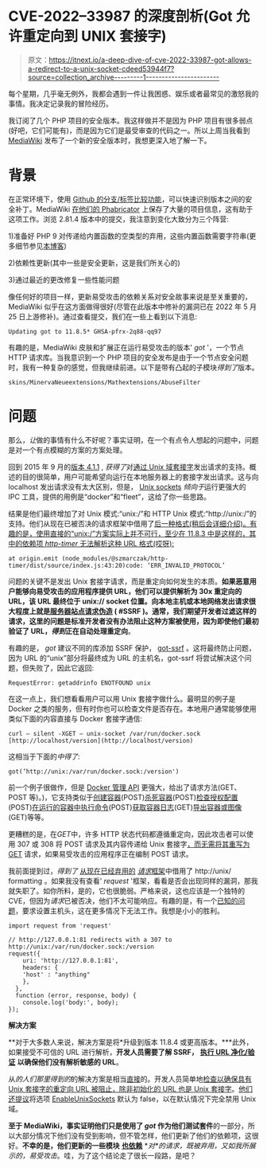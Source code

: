 # CVE-2022–33987 的深度剖析(Got 允许重定向到 UNIX 套接字)

> 原文：<https://itnext.io/a-deep-dive-of-cve-2022-33987-got-allows-a-redirect-to-a-unix-socket-cdeed53944f7?source=collection_archive---------1----------------------->

每个星期，几乎毫无例外，我都会遇到一件让我困惑、娱乐或者最常见的激怒我的事情。我决定记录我的冒险经历。

我订阅了几个 PHP 项目的安全版本。我这样做并不是因为 PHP 项目有很多弱点(好吧，它们可能有)，而是因为它们是最受审查的代码之一。所以上周当我看到 [MediaWiki](https://www.mediawiki.org/wiki/MediaWiki) 发布了一个新的安全版本时，我想更深入地了解一下。

# **背景**

在正常环境下，使用 [Github 的分支/标签比较功能](http://invalid:/)，可以快速识别版本之间的安全补丁。MediaWiki [在他们的 Phabricator](https://phabricator.wikimedia.org/T311360) 上保存了大量的项目信息，这有助于这项工作。浏览 2.81.4 版本中的提交，我注意到变化大致分为三个阵营:

1)准备好 PHP 9 对传递给内置函数的空类型的弃用，这些内置函数需要字符串(更多细节参见[本博客](https://phpandmysql.com/updates/passing-null-to-string-functions/))

2)依赖性更新(其中一些是安全更新，这是我们所关心的)

3)通过最近的更改修复一些性能问题

像任何好的项目一样，更新易受攻击的依赖关系对安全故事来说是至关重要的，MediaWiki 似乎在这方面做得很好(尽管在此版本中修补的漏洞已在 2022 年 5 月 25 日上游修补)。通过查看提交，我们在一些上看到以下消息:

```
Updating got to 11.8.5* GHSA-pfrx-2q88-qq97
```

有趣的是，MediaWiki 皮肤和扩展正在运行易受攻击的版本' *got* '，一个节点 HTTP 请求库。当我意识到一个 PHP 项目的安全发布是由于一个节点安全问题时，我有一种复杂的感觉，但我继续前进。以下是带有凸起的子模块*得到了*版本。

```
skins/MinervaNeueextensions/Mathextensions/AbuseFilter
```

# **问题**

那么，*让*做的事情有什么不好呢？事实证明，在一个有点令人想起的问题中，问题是对一个有点模糊的方案的方案处理。

回到 2015 年 9 月的[版本 4.1.1](http://invalid:/) , *获得了*对[通过 Unix 域套接字](https://github.com/sindresorhus/got/pull/96)发出请求的支持。概述的目的很简单，用户可能希望向运行在本地服务器上的套接字发出请求。这与向 localhost 发出请求没有太大区别，但是， [Unix sockets](https://en.wikipedia.org/wiki/Unix_domain_socket) *倾向于*运行更强大的 IPC 工具，提供的用例是“docker”和“fleet”，这给了你一些思路。

结果是他们最终增加了对 Unix 模式:“unix:/”和 HTTP Unix 模式:“http://unix:/”的支持。他们从现在已被否决的请求框架中借用了[后一种格式(稍后会详细介绍)。有趣的是，使用直接的“unix:/”方案实际上并不可行，至少在 11.8.3 中是这样的，其中的依赖项 *http-timer* 无法解析这种 URL 格式(哎呀):](https://github.com/request/request/pull/516)

```
at origin.emit (node_modules/@szmarczak/http-timer/dist/source/index.js:43:20)code: ‘ERR_INVALID_PROTOCOL’
```

问题的关键不是发出 Unix 套接字请求，而是重定向如何发生的本质。**如果恶意用户能够向易受攻击的应用程序提供 URL，他们可以提供解析为 30x 重定向的 URL，该 URL 最终位于 unix:// socket 位置。**向本地主机或本地网络发出请求很大程度上就是[服务器站点请求伪造](https://en.wikipedia.org/wiki/Server-side_request_forgery) ( **#SSRF** )。通常，我们期望开发者过滤这样的请求，这里的问题是标准开发者没有办法阻止这种方案被使用，因为**即使他们最初验证了 URL，*得到*正在自动处理重定向**。

有趣的是， *got* 建议不同的库添加 SSRF 保护， [got-ssrf](https://github.com/hanover-computing/got-ssrf) 。这将最终防止问题，因为 URL 的“unix”部分将最终成为 URL 的主机名，got-ssrf 将尝试解决这个问题，但失败了，因此它返回:

```
RequestError: getaddrinfo ENOTFOUND unix
```

在这一点上，我们想看看用户可以用 Unix 套接字做什么。最明显的例子是 Docker 之类的服务，但有时你也可以检查文件是否存在。本地用户通常能够使用类似下面的内容直接与 Docker 套接字通信:

```
curl — silent -XGET — unix-socket /var/run/docker.sock [http://localhost/version](http://localhost/version)
```

这相当于下面的*中得了*:

```
got(‘http://unix:/var/run/docker.sock:/version')
```

前一个例子很做作，但是 [Docker 管理 API](https://docs.docker.com/engine/api/v1.41/) 更强大，给出了请求方法(GET、POST 等)。)，它支持类似于[创建容器](https://docs.docker.com/engine/api/v1.41/#tag/Container/operation/ContainerCreate)(POST)[杀死容器](https://docs.docker.com/engine/api/v1.41/#tag/Container/operation/ContainerKill)(POST)[检查授权配置](https://docs.docker.com/engine/api/v1.41/#tag/System/operation/SystemAuth)(POST)[在运行的容器中执行命令](https://docs.docker.com/engine/api/v1.41/#tag/Exec/operation/ContainerExec)(POST)[获取容器日志](https://docs.docker.com/engine/api/v1.41/#tag/Container/operation/ContainerLogs)(GET)[导出容器或图像](https://docs.docker.com/engine/api/v1.41/#tag/Container/operation/ContainerExport) (GET)等等。

更糟糕的是，在*GET*中，许多 HTTP 状态代码都遵循重定向，因此攻击者可以使用 307 或 308 将 POST 请求及其内容传递给 Unix 套接字[，而无需将其重写为 GET](https://github.com/sindresorhus/got/blob/623229fad64b89a58c68c9f47fc36a4883cc994a/documentation/2-options.md#methodrewriting) 请求，如果易受攻击的应用程序正在编制 POST 请求。

我前面提到过，*得到了* [从现在已经弃用的](https://github.com/request/request/pull/516) [*请求*框架](https://github.com/request/request)中借用了 http://unix/ formatting 。如果我没有查看' *request* '框架，看看是否会出现同样的漏洞，那我就失职了。如你所料，是的，它也很脆弱。严格来说，这也应该是一个独特的 CVE，但因为*请求*已被否决，他们不太可能响应。有趣的是，有一个[已知的问题](https://github.com/request/request/issues/2327)，要求设置主机头，这在更多情况下无法工作。我想是小小的胜利。

```
import request from 'request'

// http://127.0.0.1:81 redirects with a 307 to http://unix:/var/run/docker.sock:/version
request({
    uri: 'http://127.0.0.1:81',
    headers: {
    'host' : "anything"
    },
  },
  function (error, response, body) {
    console.log('body:', body);
});
```

**解决方案**

**对于大多数人来说，解决方案是将*升级到版本 11.8.4 或更高版本。***此外，如果接受不可信的 URL 进行解析，**开发人员需要了解 SSRF，** [**执行 URL 净化/验证**](https://github.com/sindresorhus/got/blame/main/documentation/2-options.md#L952) **以确保他们没有解析敏感的 URL**。

从*的人们那里得到的*的解决方案是相当[直接](https://github.com/sindresorhus/got/pull/2047)的。开发人员简单地[检查以确保具有 Unix 套接字的重定向 URL 被阻止，除非初始化的 URL 也是 Unix 套接字](https://github.com/sindresorhus/got/blob/d54cd3f85a2763f73084327a6e7690caa6472c5f/source/core/index.ts#L731)。[他们还提议](https://github.com/sindresorhus/got/issues/2046)将选项 [EnableUnixSockets](https://github.com/sindresorhus/got/blob/main/documentation/2-options.md#enableunixsockets) 默认为 false，以在默认情况下完全禁用 Unix 域。

**至于 MediaWiki，事实证明他们只是使用了 *got* 作为他们测试套件**的一部分，所以大部分情况下他们没有受到影响，但不管怎样，他们更新了他们的依赖项，这很好。**不幸的是，他们更新的一些模块** [**也依赖**](https://github.com/wikimedia/mediawiki-extensions-AbuseFilter/blob/master/package-lock.json#L8436) **对*的请求，*既被弃用，又如我所展示的，易受攻击**。哇，为了这个结论走了很长一段路，是吧？